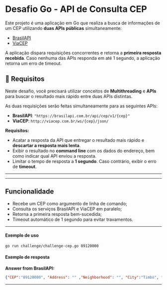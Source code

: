 # Desafio Go - API de Consulta CEP

Este projeto é uma aplicação em Go que realiza a busca de informações de um CEP utilizando **duas APIs públicas** simultaneamente:

- [BrasilAPI](https://brasilapi.com.br/)
- [ViaCEP](https://viacep.com.br/)

A aplicação dispara requisições concorrentes e retorna a **primeira resposta recebida**. Caso nenhuma das APIs responda em até 1 segundo, a aplicação retorna um erro de timeout.

## 📝 Requisitos

Neste desafio, você precisará utilizar conceitos de **Multithreading** e **APIs** para buscar o resultado mais rápido entre duas APIs distintas.

As duas requisições serão feitas simultaneamente para as seguintes APIs:

- **BrasilAPI**: `"https://brasilapi.com.br/api/cep/v1/{cep}"`
- **ViaCEP**: `http://viacep.com.br/ws/{cep}/json/`

**Requisitos:**

- Acatar a resposta da API que entregar o resultado mais rápido e **descartar a resposta mais lenta**.
- Exibir o resultado no **command line** com os dados do endereço, bem como indicar qual API enviou a resposta.
- Limitar o tempo de resposta a **1 segundo**. Caso contrário, exibir o erro de **timeout**.

---

---

## Funcionalidade

- Recebe um CEP como argumento de linha de comando;
- Consulta os serviços BrasilAPI e ViaCEP em paralelo;
- Retorna a primeira resposta bem-sucedida;
- Timeout automático de 1 segundo para evitar travamentos.

---

#### Exemplo de uso

```bash
go run challenge/challenge-cep.go 89120000
```

#### Exemplo de resposta


**Answer from BrasilAPI:**
```json
{"CEP":"89120000", "Address": "" ,"Neighborhood": "", "City":"Timbó", "State":"SC", "OriginRequest":"BrasilAPI"}
```

---